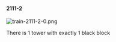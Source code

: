 #### 2111-2
![train-2111-2-0.png](https://github.com/lil-lab/nlvr/raw/master/nlvr/train/images/66/train-2111-2-0.png "train-2111-2-0.png")

There is 1 tower with exactly 1 black block